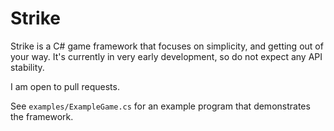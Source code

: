 # Strike

Strike is a C# game framework that focuses on simplicity, and getting out of your way. It's currently in very early development, so do not expect any API stability.

I am open to pull requests.

See `examples/ExampleGame.cs` for an example program that demonstrates the framework.

